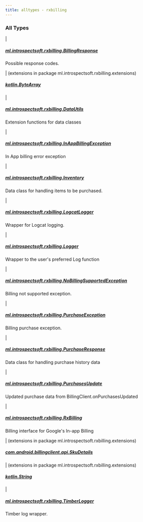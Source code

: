 ```yaml
---
title: alltypes - rxbilling
---
```


### All Types

|

##### [ml.introspectsoft.rxbilling.BillingResponse](../ml.introspectsoft.rxbilling/-billing-response/index.html)

Possible response codes.


| (extensions in package ml.introspectsoft.rxbilling.extensions)

##### [kotlin.ByteArray](../ml.introspectsoft.rxbilling.extensions/kotlin.-byte-array/index.html)


|

##### [ml.introspectsoft.rxbilling.DataUtils](../ml.introspectsoft.rxbilling/-data-utils/index.html)

Extension functions for data classes


|

##### [ml.introspectsoft.rxbilling.InAppBillingException](../ml.introspectsoft.rxbilling/-in-app-billing-exception/index.html)

In App billing error exception


|

##### [ml.introspectsoft.rxbilling.Inventory](../ml.introspectsoft.rxbilling/-inventory/index.html)

Data class for handling items to be purchased.


|

##### [ml.introspectsoft.rxbilling.LogcatLogger](../ml.introspectsoft.rxbilling/-logcat-logger/index.html)

Wrapper for Logcat logging.


|

##### [ml.introspectsoft.rxbilling.Logger](../ml.introspectsoft.rxbilling/-logger/index.html)

Wrapper to the user's preferred Log function


|

##### [ml.introspectsoft.rxbilling.NoBillingSupportedException](../ml.introspectsoft.rxbilling/-no-billing-supported-exception/index.html)

Billing not supported exception.


|

##### [ml.introspectsoft.rxbilling.PurchaseException](../ml.introspectsoft.rxbilling/-purchase-exception/index.html)

Billing purchase exception.


|

##### [ml.introspectsoft.rxbilling.PurchaseResponse](../ml.introspectsoft.rxbilling/-purchase-response/index.html)

Data class for handling purchase history data


|

##### [ml.introspectsoft.rxbilling.PurchasesUpdate](../ml.introspectsoft.rxbilling/-purchases-update/index.html)

Updated purchase data from BillingClient.onPurchasesUpdated


|

##### [ml.introspectsoft.rxbilling.RxBilling](../ml.introspectsoft.rxbilling/-rx-billing/index.html)

Billing interface for Google's In-app Billing


| (extensions in package ml.introspectsoft.rxbilling.extensions)

##### [com.android.billingclient.api.SkuDetails](../ml.introspectsoft.rxbilling.extensions/com.android.billingclient.api.-sku-details/index.html)


| (extensions in package ml.introspectsoft.rxbilling.extensions)

##### [kotlin.String](../ml.introspectsoft.rxbilling.extensions/kotlin.-string/index.html)


|

##### [ml.introspectsoft.rxbilling.TimberLogger](../ml.introspectsoft.rxbilling/-timber-logger/index.html)

Timber log wrapper.


